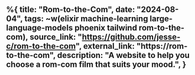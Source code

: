 %{
    title: "Rom-to-the-Com",
    date: "2024-08-04",
    tags: ~w(elixir machine-learning large-language-models phoenix tailwind rom-to-the-com),
    source_link: "https://github.com/jesse-c/rom-to-the-com",
    external_link: "https://rom-to-the-com",
    description: "A website to help you choose a rom-com film that suits your mood.",
}
---
